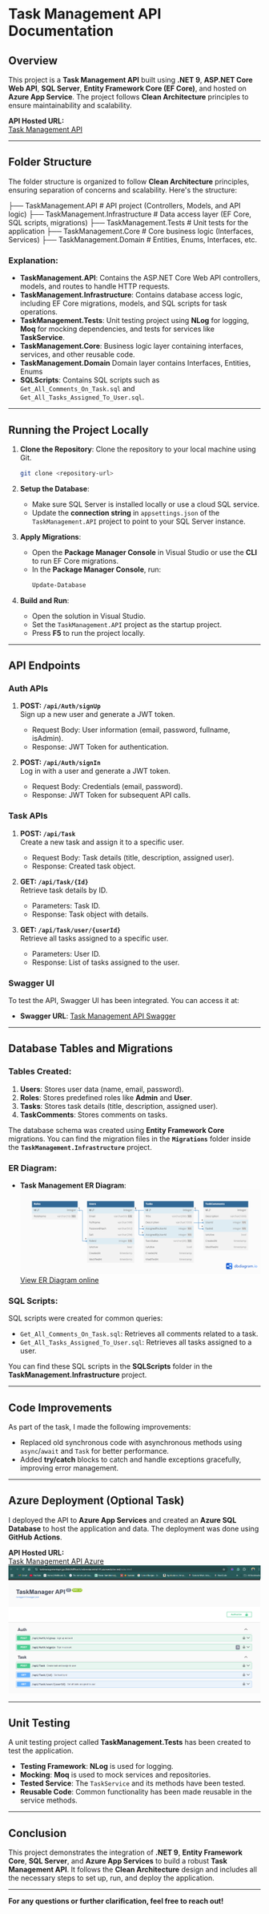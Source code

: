 # Task Management API Documentation

## Overview

This project is a **Task Management API** built using **.NET 9**, **ASP.NET Core Web API**, **SQL Server**, **Entity Framework Core (EF Core)**, and hosted on **Azure App Service**. The project follows **Clean Architecture** principles to ensure maintainability and scalability.

**API Hosted URL:**  
[Task Management API](https://taskmanagementapi-gpc2bbb9dffharch.indonesiacentral-01.azurewebsites.net/index.html)

---

## Folder Structure

The folder structure is organized to follow **Clean Architecture** principles, ensuring separation of concerns and scalability. Here's the structure:

├── TaskManagement.API # API project (Controllers, Models, and API logic) 
├── TaskManagement.Infrastructure # Data access layer (EF Core, SQL scripts, migrations) 
├── TaskManagement.Tests # Unit tests for the application 
├── TaskManagement.Core # Core business logic (Interfaces, Services) 
├── TaskManagement.Domain # Entities, Enums, Interfaces, etc.


### Explanation:

- **TaskManagement.API**: Contains the ASP.NET Core Web API controllers, models, and routes to handle HTTP requests.
- **TaskManagement.Infrastructure**: Contains database access logic, including EF Core migrations, models, and SQL scripts for task operations.
- **TaskManagement.Tests**: Unit testing project using **NLog** for logging, **Moq** for mocking dependencies, and tests for services like **TaskService**.
- **TaskManagement.Core**: Business logic layer containing interfaces, services, and other reusable code.
- **TaskManagement.Domain** Domain layer contains Interfaces, Entities, Enums
- **SQLScripts**: Contains SQL scripts such as `Get_All_Comments_On_Task.sql` and `Get_All_Tasks_Assigned_To_User.sql`.

---

## Running the Project Locally

1. **Clone the Repository**: Clone the repository to your local machine using Git.
    ```bash
    git clone <repository-url>
    ```

2. **Setup the Database**:
   - Make sure SQL Server is installed locally or use a cloud SQL service.
   - Update the **connection string** in `appsettings.json` of the `TaskManagement.API` project to point to your SQL Server instance.

3. **Apply Migrations**:
   - Open the **Package Manager Console** in Visual Studio or use the **CLI** to run EF Core migrations.
   - In the **Package Manager Console**, run:
     ```bash
     Update-Database
     ```

4. **Build and Run**:
   - Open the solution in Visual Studio.
   - Set the `TaskManagement.API` project as the startup project.
   - Press **F5** to run the project locally.

---

## API Endpoints

### **Auth APIs**

1. **POST: `/api/Auth/signUp`**  
   Sign up a new user and generate a JWT token.
   - Request Body: User information (email, password, fullname, isAdmin).
   - Response: JWT Token for authentication.

2. **POST: `/api/Auth/signIn`**  
   Log in with a user and generate a JWT token.
   - Request Body: Credentials (email, password).
   - Response: JWT Token for subsequent API calls.

### **Task APIs**

1. **POST: `/api/Task`**  
   Create a new task and assign it to a specific user.
   - Request Body: Task details (title, description, assigned user).
   - Response: Created task object.

2. **GET: `/api/Task/{Id}`**  
   Retrieve task details by ID.
   - Parameters: Task ID.
   - Response: Task object with details.

3. **GET: `/api/Task/user/{userId}`**  
   Retrieve all tasks assigned to a specific user.
   - Parameters: User ID.
   - Response: List of tasks assigned to the user.

### **Swagger UI**

To test the API, Swagger UI has been integrated. You can access it at:
- **Swagger URL**: [Task Management API Swagger](https://taskmanagementapi-gpc2bbb9dffharch.indonesiacentral-01.azurewebsites.net/index.html)

---

## Database Tables and Migrations

### **Tables Created**:
1. **Users**: Stores user data (name, email, password).
2. **Roles**: Stores predefined roles like **Admin** and **User**.
3. **Tasks**: Stores task details (title, description, assigned user).
4. **TaskComments**: Stores comments on tasks.

The database schema was created using **Entity Framework Core** migrations. You can find the migration files in the **`Migrations`** folder inside the **`TaskManagement.Infrastructure`** project.

### **ER Diagram**:

- **Task Management ER Diagram**:  
  ![Task Management ER Diagram](assets/TaskManagement_ER_Diagram.png)  
  [View ER Diagram online](https://dbdiagram.io/d/TaskManagement-ER-Diagram-680de9e61ca52373f583a531)

### **SQL Scripts**:
SQL scripts were created for common queries:
- `Get_All_Comments_On_Task.sql`: Retrieves all comments related to a task.
- `Get_All_Tasks_Assigned_To_User.sql`: Retrieves all tasks assigned to a user.

You can find these SQL scripts in the **SQLScripts** folder in the **TaskManagement.Infrastructure** project.

---

## Code Improvements

As part of the task, I made the following improvements:
- Replaced old synchronous code with asynchronous methods using `async`/`await` and `Task` for better performance.
- Added **try/catch** blocks to catch and handle exceptions gracefully, improving error management.

---

## Azure Deployment (Optional Task)

I deployed the API to **Azure App Services** and created an **Azure SQL Database** to host the application and data. The deployment was done using **GitHub Actions**.

**API Hosted URL:**  
[Task Management API Azure](https://taskmanagementapi-gpc2bbb9dffharch.indonesiacentral-01.azurewebsites.net/index.html)
![Task Management API](assets/api.png) 

---

## Unit Testing

A unit testing project called **TaskManagement.Tests** has been created to test the application.

- **Testing Framework**: **NLog** is used for logging.
- **Mocking**: **Moq** is used to mock services and repositories.
- **Tested Service**: The `TaskService` and its methods have been tested.
- **Reusable Code**: Common functionality has been made reusable in the service methods.

---

## Conclusion

This project demonstrates the integration of **.NET 9**, **Entity Framework Core**, **SQL Server**, and **Azure App Services** to build a robust **Task Management API**. It follows the **Clean Architecture** design and includes all the necessary steps to set up, run, and deploy the application.

---

**For any questions or further clarification, feel free to reach out!**



